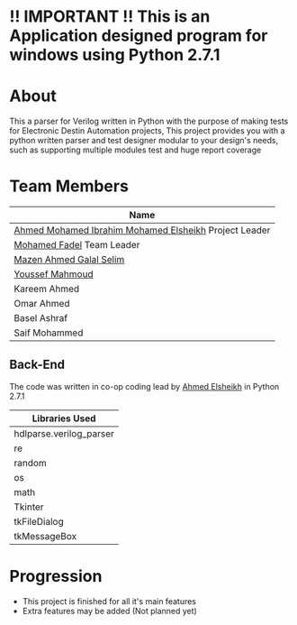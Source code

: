 # **!! IMPORTANT !! This is an Application designed program for windows using Python 2.7.1**

# About

This a parser for Verilog written in Python with the purpose of making tests for Electronic Destin Automation projects, This project provides you with a python written parser and test designer modular to your design's needs, such as supporting multiple modules test and huge report coverage


# Team Members

| Name |
| ---- |
| [Ahmed Mohamed Ibrahim Mohamed Elsheikh](https://github.com/HaoTurnip) Project Leader |
| [Mohamed Fadel](https://github.com/Mohamed-Fadel222) Team Leader |
| [Mazen Ahmed Galal Selim](https://github.com/Mazen421) |
| [Youssef Mahmoud](https://github.com/youssef123tt) |
| Kareem Ahmed |
| Omar Ahmed |
| Basel Ashraf |
| Saif Mohammed |

## Back-End

The code was written in co-op coding lead by [Ahmed Elsheikh](https://github.com/HaoTurnip) in Python 2.7.1

| Libraries Used          |
| ----------------------- |
| hdlparse.verilog_parser |
| re                      |
| random                  |
| os                      |
| math                    |
| Tkinter                 |
| tkFileDialog            |
| tkMessageBox            |
# Progression

- This project is finished for all it's main features
- Extra features may be added (Not planned yet)

